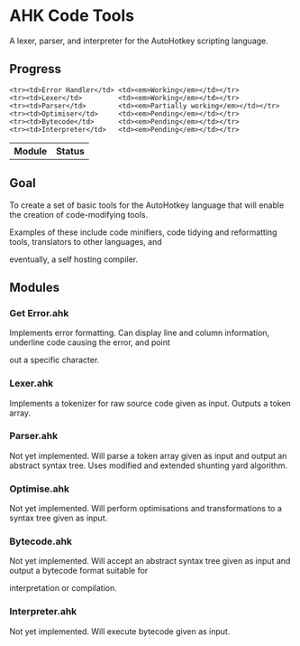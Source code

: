 AHK Code Tools
==============
A lexer, parser, and interpreter for the AutoHotkey scripting language.

Progress
--------

<table>
    <th>Module</th><th>Status</th>

    <tr><td>Error Handler</td> <td><em>Working</em></td></tr>
    <tr><td>Lexer</td>         <td><em>Working</em></td></tr>
    <tr><td>Parser</td>        <td><em>Partially working</em></td></tr>
    <tr><td>Optimiser</td>     <td><em>Pending</em></td></tr>
    <tr><td>Bytecode</td>      <td><em>Pending</em></td></tr>
    <tr><td>Interpreter</td>   <td><em>Pending</em></td></tr>
</table>

Goal
----

To create a set of basic tools for the AutoHotkey language that will enable the creation of code-modifying tools. 

Examples of these include code minifiers, code tidying and reformatting tools, translators to other languages, and 

eventually, a self hosting compiler.


Modules
-------

### Get Error.ahk

Implements error formatting. Can display line and column information, underline code causing the error, and point 

out a specific character.

### Lexer.ahk

Implements a tokenizer for raw source code given as input. Outputs a token array.

### Parser.ahk

Not yet implemented. Will parse a token array given as input and output an abstract syntax tree. Uses modified and extended shunting yard algorithm.

### Optimise.ahk

Not yet implemented. Will perform optimisations and transformations to a syntax tree given as input.

### Bytecode.ahk

Not yet implemented. Will accept an abstract syntax tree given as input and output a bytecode format suitable for 

interpretation or compilation.

### Interpreter.ahk

Not yet implemented. Will execute bytecode given as input.